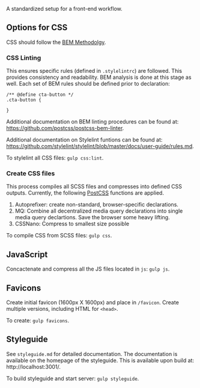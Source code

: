 A standardized setup for a front-end workflow.

## Options for CSS

CSS should follow the [BEM Methodolgy](https://en.bem.info/methodology/quick-start/#quick-start).

### CSS Linting
This ensures specific rules (defined in `.stylelintrc`) are followed. This provides consistency and readability. BEM analysis is done at this stage as well. Each set of BEM rules should be defined prior to declaration:

```
/** @define cta-button */
.cta-button {

}
```

Additional documentation on BEM linting procedures can be found at: https://github.com/postcss/postcss-bem-linter.

Additional documentation on Stylelint funtions can be found at: https://github.com/stylelint/stylelint/blob/master/docs/user-guide/rules.md.

To stylelint all CSS files: `gulp css:lint`.

### Create CSS files
This process compiles all SCSS files and compresses into defined CSS outputs. Currently, the following [PostCSS](http://postcss.org/) functions are applied.

1. Autoprefixer: create non-standard, browser-specific declarations.
2. MQ: Combine all decentralized media query declarations into single media query declartions. Save the browser some heavy lifting.
3. CSSNano: Compress to smallest size possible

To compile CSS from SCSS files: `gulp css`.

## JavaScript
Concactenate and compress all the JS files located in `js`: `gulp js`.

## Favicons
Create initial favicon (1600px X 1600px) and place in `/favicon`. Create multiple versions, including HTML for `<head>`.

To create: `gulp favicons`.

## Styleguide

See `styleguide.md` for detailed documentation. The documentation is available on the homepage of the styleguide. This is available upon build at: http://localhost:3001/.

To build styleguide and start server: `gulp styleguide`.

